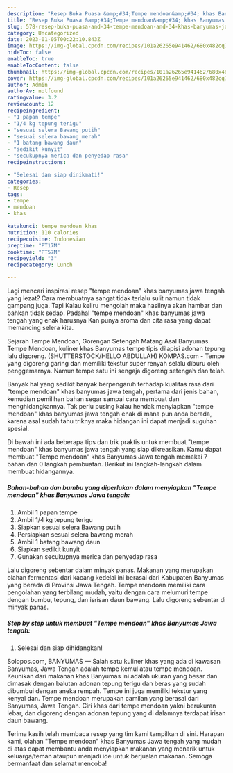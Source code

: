```yaml
---
description: "Resep Buka Puasa &amp;#34;Tempe mendoan&amp;#34; khas Banyumas Jawa tengah yang Menggugah Selera"
title: "Resep Buka Puasa &amp;#34;Tempe mendoan&amp;#34; khas Banyumas Jawa tengah yang Menggugah Selera"
slug: 578-resep-buka-puasa-and-34-tempe-mendoan-and-34-khas-banyumas-jawa-tengah-yang-menggugah-selera
category: Uncategorized
date: 2023-01-05T00:22:10.843Z
image: https://img-global.cpcdn.com/recipes/101a26265e941462/680x482cq70/tempe-mendoan-khas-banyumas-jawa-tengah-foto-resep-utama.jpg
hideToc: false
enableToc: true
enableTocContent: false
thumbnail: https://img-global.cpcdn.com/recipes/101a26265e941462/680x482cq70/tempe-mendoan-khas-banyumas-jawa-tengah-foto-resep-utama.jpg
cover: https://img-global.cpcdn.com/recipes/101a26265e941462/680x482cq70/tempe-mendoan-khas-banyumas-jawa-tengah-foto-resep-utama.jpg
author: Admin
authorAv: notfound
ratingvalue: 3.2
reviewcount: 12
recipeingredient:
- "1 papan tempe"
- "1/4 kg tepung terigu"
- "sesuai selera Bawang putih"
- "sesuai selera bawang merah"
- "1 batang bawang daun"
- "sedikit kunyit"
- "secukupnya merica dan penyedap rasa"
recipeinstructions:

- "Selesai dan siap dinikmati!"
categories:
- Resep
tags:
- tempe
- mendoan
- khas

katakunci: tempe mendoan khas 
nutrition: 110 calories
recipecuisine: Indonesian
preptime: "PT17M"
cooktime: "PT57M"
recipeyield: "3"
recipecategory: Lunch

---
```



Lagi mencari inspirasi resep &#34;tempe mendoan&#34; khas banyumas jawa tengah yang lezat? Cara membuatnya sangat tidak terlalu sulit namun tidak gampang juga. Tapi Kalau keliru mengolah maka hasilnya akan hambar dan bahkan tidak sedap. Padahal &#34;tempe mendoan&#34; khas banyumas jawa tengah yang enak harusnya Kan punya aroma dan cita rasa yang dapat memancing selera kita.


Sejarah Tempe Mendoan, Gorengan Setengah Matang Asal Banyumas. Tempe Mendoan, kuliner khas Banyumas tempe tipis dilapisi adonan tepung lalu digoreng. (SHUTTERSTOCK/HELLO ABDULLAH) KOMPAS.com - Tempe yang digoreng garing dan memiliki tekstur super renyah selalu diburu oleh penggemarnya. Namun tempe satu ini sengaja digoreng setengah dan telah.

Banyak hal yang sedikit banyak berpengaruh terhadap kualitas rasa dari &#34;tempe mendoan&#34; khas banyumas jawa tengah, pertama dari jenis bahan, kemudian pemilihan bahan segar sampai cara membuat dan menghidangkannya. Tak perlu pusing kalau hendak menyiapkan &#34;tempe mendoan&#34; khas banyumas jawa tengah enak di mana pun anda berada, karena asal sudah tahu triknya maka hidangan ini dapat menjadi suguhan spesial.


Di bawah ini ada beberapa tips dan trik praktis untuk membuat &#34;tempe mendoan&#34; khas banyumas jawa tengah yang siap dikreasikan. Kamu dapat membuat &#34;Tempe mendoan&#34; khas Banyumas Jawa tengah memakai 7 bahan dan 0 langkah pembuatan. Berikut ini langkah-langkah dalam membuat hidangannya.

<!--inarticleads1-->

##### Bahan-bahan dan bumbu yang diperlukan dalam menyiapkan &#34;Tempe mendoan&#34; khas Banyumas Jawa tengah:

1. Ambil 1 papan tempe
1. Ambil 1/4 kg tepung terigu
1. Siapkan sesuai selera Bawang putih
1. Persiapkan sesuai selera bawang merah
1. Ambil 1 batang bawang daun
1. Siapkan sedikit kunyit
1. Gunakan secukupnya merica dan penyedap rasa


Lalu digoreng sebentar dalam minyak panas. Makanan yang merupakan olahan fermentasi dari kacang kedelai ini berasal dari Kabupaten Banyumas yang berada di Provinsi Jawa Tengah. Tempe mendoan memiliki cara pengolahan yang terbilang mudah, yaitu dengan cara melumuri tempe dengan bumbu, tepung, dan isrisan daun bawang. Lalu digoreng sebentar di minyak panas. 

<!--inarticleads2-->

##### Step by step untuk membuat &#34;Tempe mendoan&#34; khas Banyumas Jawa tengah:


1. Selesai dan siap dihidangkan!

Solopos.com, BANYUMAS — Salah satu kuliner khas yang ada di kawasan Banyumas, Jawa Tengah adalah tempe kemul atau tempe mendoan. Keunikan dari makanan khas Banyumas ini adalah ukuran yang besar dan dimasak dengan balutan adonan tepung terigu dan beras yang sudah dibumbui dengan aneka rempah. Tempe ini juga memiliki tekstur yang kenyal dan. Tempe mendoan merupakan camilan yang berasal dari Banyumas, Jawa Tengah. Ciri khas dari tempe mendoan yakni berukuran lebar, dan digoreng dengan adonan tepung yang di dalamnya terdapat irisan daun bawang. 

Terima kasih telah membaca resep yang tim kami tampilkan di sini. Harapan kami, olahan &#34;Tempe mendoan&#34; khas Banyumas Jawa tengah yang mudah di atas dapat membantu anda menyiapkan makanan yang menarik untuk keluarga/teman ataupun menjadi ide untuk berjualan makanan. Semoga bermanfaat dan selamat mencoba!
